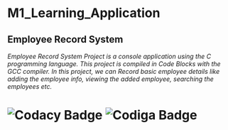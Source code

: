# M1_Learning_Application
## **Employee Record System**
_Employee Record System Project is a console application using the C programming language. This project is compiled in Code Blocks with the GCC compiler. In this project, we can Record basic employee details like adding the employee info, viewing the added employee, searching the employees etc._

# ![Codacy Badge](https://app.codacy.com/project/badge/Grade/e474d7cba8994958912bb58b9054f436)  ![Codiga Badge](https://api.codiga.io/project/31110/score/svg)
